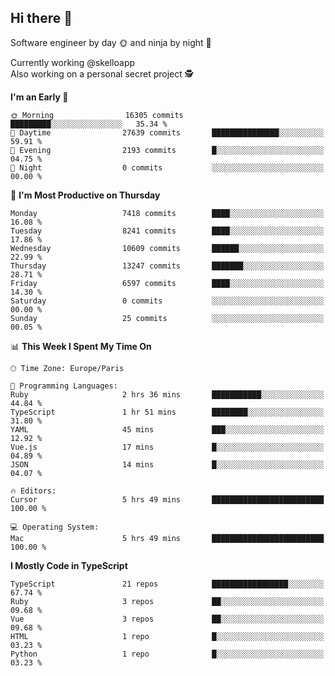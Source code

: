 ## Hi there 👋

Software engineer by day 🌞 and ninja by night 🌝

Currently working @skelloapp <br>
Also working on a personal secret project 🕵️

<!--START_SECTION:waka-->
**I'm an Early 🐤** 

```text
🌞 Morning                16305 commits       █████████░░░░░░░░░░░░░░░░   35.34 % 
🌆 Daytime                27639 commits       ███████████████░░░░░░░░░░   59.91 % 
🌃 Evening                2193 commits        █░░░░░░░░░░░░░░░░░░░░░░░░   04.75 % 
🌙 Night                  0 commits           ░░░░░░░░░░░░░░░░░░░░░░░░░   00.00 % 
```
📅 **I'm Most Productive on Thursday** 

```text
Monday                   7418 commits        ████░░░░░░░░░░░░░░░░░░░░░   16.08 % 
Tuesday                  8241 commits        ████░░░░░░░░░░░░░░░░░░░░░   17.86 % 
Wednesday                10609 commits       ██████░░░░░░░░░░░░░░░░░░░   22.99 % 
Thursday                 13247 commits       ███████░░░░░░░░░░░░░░░░░░   28.71 % 
Friday                   6597 commits        ████░░░░░░░░░░░░░░░░░░░░░   14.30 % 
Saturday                 0 commits           ░░░░░░░░░░░░░░░░░░░░░░░░░   00.00 % 
Sunday                   25 commits          ░░░░░░░░░░░░░░░░░░░░░░░░░   00.05 % 
```


📊 **This Week I Spent My Time On** 

```text
🕑︎ Time Zone: Europe/Paris

💬 Programming Languages: 
Ruby                     2 hrs 36 mins       ███████████░░░░░░░░░░░░░░   44.84 % 
TypeScript               1 hr 51 mins        ████████░░░░░░░░░░░░░░░░░   31.80 % 
YAML                     45 mins             ███░░░░░░░░░░░░░░░░░░░░░░   12.92 % 
Vue.js                   17 mins             █░░░░░░░░░░░░░░░░░░░░░░░░   04.89 % 
JSON                     14 mins             █░░░░░░░░░░░░░░░░░░░░░░░░   04.07 % 

🔥 Editors: 
Cursor                   5 hrs 49 mins       █████████████████████████   100.00 % 

💻 Operating System: 
Mac                      5 hrs 49 mins       █████████████████████████   100.00 % 
```

**I Mostly Code in TypeScript** 

```text
TypeScript               21 repos            █████████████████░░░░░░░░   67.74 % 
Ruby                     3 repos             ██░░░░░░░░░░░░░░░░░░░░░░░   09.68 % 
Vue                      3 repos             ██░░░░░░░░░░░░░░░░░░░░░░░   09.68 % 
HTML                     1 repo              █░░░░░░░░░░░░░░░░░░░░░░░░   03.23 % 
Python                   1 repo              █░░░░░░░░░░░░░░░░░░░░░░░░   03.23 % 
```




<!--END_SECTION:waka-->

<!--
**antoinelncl/antoinelncl** is a ✨ _special_ ✨ repository because its `README.md` (this file) appears on your GitHub profile.

Here are some ideas to get you started:

- 🔭 I’m currently working on ...
- 🌱 I’m currently learning ...
- 👯 I’m looking to collaborate on ...
- 🤔 I’m looking for help with ...
- 💬 Ask me about ...
- 📫 How to reach me: ...
- 😄 Pronouns: ...
- ⚡ Fun fact: ...
-->
